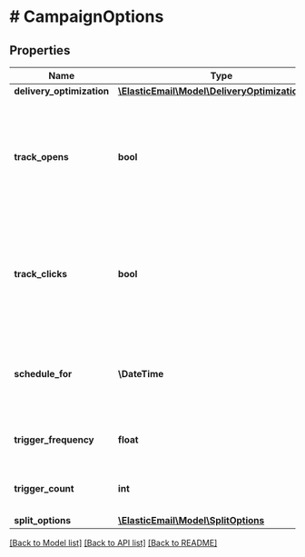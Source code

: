 # # CampaignOptions

## Properties

Name | Type | Description | Notes
------------ | ------------- | ------------- | -------------
**delivery_optimization** | [**\ElasticEmail\Model\DeliveryOptimizationType**](DeliveryOptimizationType.md) |  | [optional]
**track_opens** | **bool** | Should the opens be tracked? If no value has been provided, Account&#39;s default setting will be used. | [optional]
**track_clicks** | **bool** | Should the clicks be tracked? If no value has been provided, Account&#39;s default setting will be used. | [optional]
**schedule_for** | **\DateTime** | Date when this Campaign is scheduled to be sent on | [optional]
**trigger_frequency** | **float** | How often (in minutes) to send the campaign | [optional]
**trigger_count** | **int** | How many times send the campaign | [optional]
**split_options** | [**\ElasticEmail\Model\SplitOptions**](SplitOptions.md) |  | [optional]

[[Back to Model list]](../../README.md#models) [[Back to API list]](../../README.md#endpoints) [[Back to README]](../../README.md)
